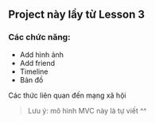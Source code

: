 ## Project này lầy từ Lesson 3 ##

### Các chức năng:
- Add hình ảnh
- Add friend
- Timeline
- Bản đồ

Các thức liên quan đến mạng xã hội

> Lưu ý: mô hình MVC này là tự viết ^^ 

